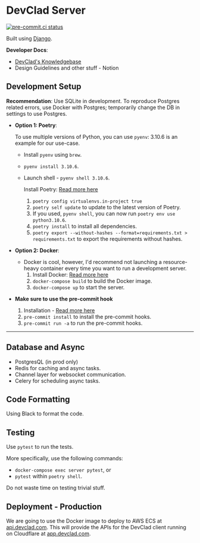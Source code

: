 # DevClad Server

[![pre-commit.ci status](https://results.pre-commit.ci/badge/github/DevClad-Inc/devclad-server/main.svg?badge_token=f-dm_fPcS1OkNkewX2lOtQ)](https://results.pre-commit.ci/latest/github/DevClad-Inc/devclad-server/main?badge_token=f-dm_fPcS1OkNkewX2lOtQ)

Built using [Django](https://www.djangoproject.com/).

**Developer Docs**:

- [DevClad's Knowledgebase](https://stackoverflow.com/c/devclad/questions)
- Design Guidelines and other stuff - Notion

## Development Setup

**Recommendation**: Use SQLite in development. To reproduce Postgres related errors, use Docker with Postgres; temporarily change the DB in settings to use Postgres.

- **Option 1: Poetry**:

  To use multiple versions of Python, you can use `pyenv`:
  3.10.6 is an example for our use-case.

  - Install `pyenv` using `brew`.
  - `pyenv install 3.10.6`.
  - Launch shell - `pyenv shell 3.10.6`.

    Install Poetry: [Read more here](https://python-poetry.org/docs/)

    1. `poetry config virtualenvs.in-project true`
    2. `poetry self update` to update to the latest version of Poetry.
    3. If you used, `pyenv shell`, you can now run `poetry env use python3.10.6`.
    4. `poetry install` to install all dependencies.
    5. `poetry export --without-hashes --format=requirements.txt > requirements.txt` to export the requirements without hashes.

- **Option 2: Docker**:

  - Docker is cool, however, I'd recommend not launching a resource-heavy container every time you want to run a development server.
    1. Install Docker: [Read more here](https://www.docker.com/community-edition)
    2. `docker-compose build` to build the Docker image.
    3. `docker-compose up` to start the server.

- **Make sure to use the pre-commit hook**
  1. Installation - [Read more here](https://pre-commit.com)
  2. `pre-commit install` to install the pre-commit hooks.
  3. `pre-commit run -a` to run the pre-commit hooks.

---

## Database and Async

- PostgresQL (in prod only)
- Redis for caching and async tasks.
- Channel layer for websocket communication.
- Celery for scheduling async tasks.

## Code Formatting

Using Black to format the code.

## Testing

Use `pytest` to run the tests.

More specifically, use the following commands:

- `docker-compose exec server pytest`, or
- `pytest` within `poetry shell`.

Do not waste time on testing trivial stuff.

## Deployment - Production

We are going to use the Docker image to deploy to AWS ECS at [api.devclad.com](https://api.devclad.com). This will provide the APIs for the DevClad client running on Cloudflare at [app.devclad.com](https://app.devclad.com).
